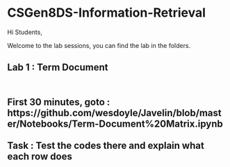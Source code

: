 # CSGen8DS-Information-Retrieval
Hi Students,

Welcome to the lab sessions, you can find the lab in the folders.

<h2>Lab 1 : Term Document <h2>
  <br> First 30 minutes, goto : https://github.com/wesdoyle/Javelin/blob/master/Notebooks/Term-Document%20Matrix.ipynb<br>
 <br> Task : Test the codes there and explain what each row does<br>
  
